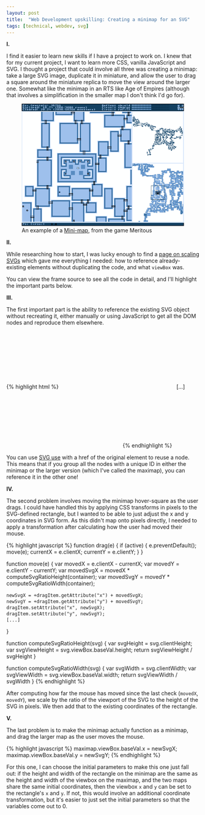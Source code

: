 ```yaml
---
layout: post
title:  "Web Development upskilling: Creating a minimap for an SVG"
tags: [technical, webdev, svg]
---
```


**I.**

I find it easier to learn new skills if I have a project to work on. I knew that for my current project, I want to learn more CSS, vanilla JavaScript and SVG. I thought a project that could involve all three was creating a minimap: take a large SVG image, duplicate it in miniature, and allow the user to drag a square around the miniature replica to move the view around the larger one. Somewhat like the minimap in an RTS like Age of Empires (although that involves a simplification in the smaller map I don't think I'd go for).

<figure>
  <a title="Lancer-X/ASCEAI [CC BY-SA 3.0 (https://creativecommons.org/licenses/by-sa/3.0)], via Wikimedia Commons" href="https://commons.wikimedia.org/wiki/File:Meritous-automap.png"><img alt="An example of a minimap: A large map in the game Meritous, and two smaller maps. Each smaller map has a highlighted section representing where the larger map occurs in it." src="/assets/2019-12-meritous.png"></a>
  <figcaption>An example of a <a href="https://en.wikipedia.org/wiki/Mini-map">Mini-map</a>, from the game Meritous</figcaption>
</figure>

**II.**

While researching how to start, I was lucky enough to find a [page on scaling SVGs](https://css-tricks.com/scale-svg/) which gave me everything I needed: how to reference already-existing elements without duplicating the code, and what `viewBox` was.

<object type="text/html" data="/assets/2019-12-minimap/minimap.html" width="700px" height="450px"></object>

You can view the frame source to see all the code in detail, and I'll highlight the important parts below.

**III.**

The first important part is the ability to reference the existing SVG object without recreating it, either manually or using JavaScript to get all the DOM nodes and reproduce them elsewhere. 

{% highlight html %}
<svg>
<g id="allCircles">
 [...]
</g>
</svg>
[...]
<svg>
 <use href="#allCircles"/>
</svg>
{% endhighlight %}

You can use [SVG use](https://developer.mozilla.org/en-US/docs/Web/SVG/Element/use) with a href of the original element to reuse a node. This means that if you group all the nodes with a unique ID in either the minimap or the larger version (which I've called the maximap), you can reference it in the other one!

**IV.**

The second problem involves moving the minimap hover-square as the user drags. I could have handled this by applying CSS transforms in pixels to the SVG-defined rectangle, but I wanted to be able to just adjust the x and y coordinates in SVG form. As this didn't map onto pixels directly, I needed to apply a transformation after calculating how the user had moved their mouse.

{% highlight javascript %}
function drag(e) {
	if (active) {
		e.preventDefault();
		move(e);
		currentX = e.clientX;
		currentY = e.clientY;
	}
}

function move(e) {
	var movedX = e.clientX - currentX;
	var movedY = e.clientY - currentY;
	var movedSvgX = movedX * computeSvgRatioHeight(container);
	var movedSvgY = movedY * computeSvgRatioWidth(container);

	newSvgX = +dragItem.getAttribute("x") + movedSvgX;
	newSvgY = +dragItem.getAttribute("y") + movedSvgY;
	dragItem.setAttribute("x", newSvgX);
	dragItem.setAttribute("y", newSvgY);
	[...]
}

function computeSvgRatioHeight(svg) {
	var svgHeight = svg.clientHeight;
	var svgViewHeight = svg.viewBox.baseVal.height;
	return svgViewHeight / svgHeight
}

function computeSvgRatioWidth(svg) {
	var svgWidth = svg.clientWidth;
	var svgViewWidth = svg.viewBox.baseVal.width;
	return svgViewWidth / svgWidth
}
{% endhighlight %}

After computing how far the mouse has moved since the last check (`movedX`, `movedY`), we scale by the ratio of the viewport of the SVG to the height of the SVG in pixels. We then add that to the existing coordinates of the rectangle.

**V.**

The last problem is to make the minimap actually function as a minimap, and drag the larger map as the user moves the mouse.

{% highlight javascript %}
	maximap.viewBox.baseVal.x = newSvgX;
	maximap.viewBox.baseVal.y = newSvgY;
{% endhighlight %}

For this one, I can choose the initial parameters to make this one just fall out: if the height and width of the rectangle on the minimap are the same as the height and width of the viewbox on the maximap, and the two maps share the same initial coordinates, then the viewbox `x` and `y` can be set to the rectangle's `x` and `y`. If not, this would involve an additional coordinate transformation, but it's easier to just set the initial parameters so that the variables come out to 0.
